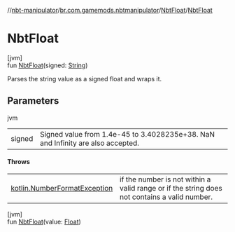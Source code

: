 //[nbt-manipulator](../../../index.md)/[br.com.gamemods.nbtmanipulator](../index.md)/[NbtFloat](index.md)/[NbtFloat](-nbt-float.md)

# NbtFloat

[jvm]\
fun [NbtFloat](-nbt-float.md)(signed: [String](https://kotlinlang.org/api/latest/jvm/stdlib/kotlin/-string/index.html))

Parses the string value as a signed float and wraps it.

## Parameters

jvm

| | |
|---|---|
| signed | Signed value from 1.4e-45 to 3.4028235e+38. NaN and Infinity are also accepted. |

#### Throws

| | |
|---|---|
| [kotlin.NumberFormatException](https://kotlinlang.org/api/latest/jvm/stdlib/kotlin/-number-format-exception/index.html) | if the number is not within a valid range or if the string does not contains a valid number. |

[jvm]\
fun [NbtFloat](-nbt-float.md)(value: [Float](https://kotlinlang.org/api/latest/jvm/stdlib/kotlin/-float/index.html))
